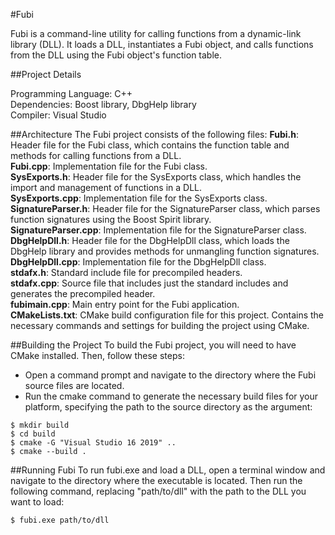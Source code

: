 #Fubi

Fubi is a command-line utility for calling functions from a dynamic-link library (DLL). It loads a DLL, instantiates a Fubi object, and calls functions from the DLL using the Fubi object's function table.

##Project Details

Programming Language: C++<br>
Dependencies: Boost library, DbgHelp library<br>
Compiler: Visual Studio<br>

##Architecture
The Fubi project consists of the following files:
**Fubi.h**: Header file for the Fubi class, which contains the function table and methods for calling functions from a DLL.<br>
**Fubi.cpp**: Implementation file for the Fubi class.<br>
**SysExports.h**: Header file for the SysExports class, which handles the import and management of functions in a DLL.<br>
**SysExports.cpp**: Implementation file for the SysExports class.<br>
**SignatureParser.h**: Header file for the SignatureParser class, which parses function signatures using the Boost Spirit library.<br>
**SignatureParser.cpp**: Implementation file for the SignatureParser class.<br>
**DbgHelpDll.h**: Header file for the DbgHelpDll class, which loads the DbgHelp library and provides methods for unmangling function signatures.<br>
**DbgHelpDll.cpp**: Implementation file for the DbgHelpDll class.<br>
**stdafx.h**: Standard include file for precompiled headers.<br>
**stdafx.cpp**: Source file that includes just the standard includes and generates the precompiled header.<br>
**fubimain.cpp**: Main entry point for the Fubi application.<br>
**CMakeLists.txt**: CMake build configuration file for this project. Contains the necessary commands and settings for building the project using CMake.<br>

##Building the Project
To build the Fubi project, you will need to have CMake installed. Then, follow these steps:

- Open a command prompt and navigate to the directory where the Fubi source files are located.
- Run the cmake command to generate the necessary build files for your platform, specifying the path to the source directory as the argument:

```
$ mkdir build
$ cd build
$ cmake -G "Visual Studio 16 2019" ..
$ cmake --build .
```

##Running Fubi
To run fubi.exe and load a DLL, open a terminal window and navigate to the directory where the executable is located. Then run the following command, replacing "path/to/dll" with the path to the DLL you want to load:
```
$ fubi.exe path/to/dll
```

